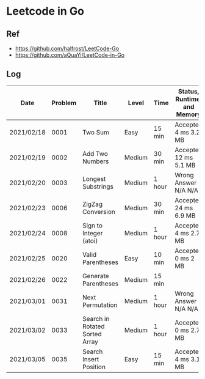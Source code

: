 # Leetcode in Go

## Ref

- <https://github.com/halfrost/LeetCode-Go>
- <https://github.com/aQuaYi/LeetCode-in-Go>

## Log

| Date       | Problem | Title                          | Level  | Time   | Status, Runtime, and Memory |
| ---------- | ------- | ------------------------------ | ------ | ------ | --------------------------- |
| 2021/02/18 | 0001    | Two Sum                        | Easy   | 15 min | Accepted 4 ms 3.2 MB        |
| 2021/02/19 | 0002    | Add Two Numbers                | Medium | 30 min | Accepted 12 ms 5.1 MB       |
| 2021/02/20 | 0003    | Longest Substrings             | Medium | 1 hour | Wrong Answer N/A N/A        |
| 2021/02/23 | 0006    | ZigZag Conversion              | Medium | 30 min | Accepted 24 ms 6.9 MB       |
| 2021/02/24 | 0008    | Sign to Integer (atoi)         | Medium | 1 hour | Accepted 4 ms 2.7 MB        |
| 2021/02/25 | 0020    | Valid Parentheses              | Easy   | 10 min | Accepted 0 ms 2 MB          |
| 2021/02/26 | 0022    | Generate Parentheses           | Medium | 15 min |                             |
| 2021/03/01 | 0031    | Next Permutation               | Medium | 1 hour | Wrong Answer N/A N/A        |
| 2021/03/02 | 0033    | Search in Rotated Sorted Array | Medium | 1 hour | Accepted 0 ms 2.7 MB        |
| 2021/03/05 | 0035    | Search Insert Position         | Easy   | 15 min | Accepted 4 ms 3.1 MB        |

